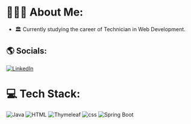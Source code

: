 # 🙋🏻‍♀️ About Me:

- 🏛 Currently studying the career of Technician in Web Development. 

## 🌎 Socials:
[![LinkedIn](https://img.shields.io/badge/LinkedIn-%230077B5.svg?logo=linkedin&logoColor=white)](https://linkedin.com/in/clarisa-rodriguez-candia/) 

# 💻 Tech Stack:

![Java](https://img.shields.io/badge/java-red?style=plastic&logo=java&logoColor=white)
![HTML](https://img.shields.io/badge/-HTML-orange?style=plastic&logo=java&logoColor=white)
![Thymeleaf](https://img.shields.io/badge/-Thymeleaf-yellowgreen?style=plastic&logo=java&logoColor=white)
![css](https://img.shields.io/badge/-CSS-blue?style=plastic&logo=java&logoColor=white)
![Spring Boot](https://img.shields.io/badge/-Spring%20Boot-brightgreen?style=plastic&logo=java&logoColor=white)
